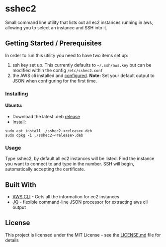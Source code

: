 # sshec2

Small command line utility that lists out all ec2 instances running in aws, allowing you to select an instance and SSH into it.

## Getting Started / Prerequisites

In order to run this utility you need to have two items set up:
1. ssh key set up. This currently defaults to ```~/.ssh/aws.key``` but can be modified within the config ```/etc/sshec2.conf```
2. the AWS cli installed and [configured](https://docs.aws.amazon.com/cli/latest/userguide/cli-chap-configure.html). 
**Note:** Set your default output to JSON when configuring for the first time.

### Installing  

#### Ubuntu:
- Download the latest .deb [release](https://github.com/jburnham96/sshec2/releases)
- Install:
``` 
sudo apt install ./sshec2-<release>.deb
sudo dpkg -i ./sshec2-<release>.deb
```

### Usage
Type sshec2, by default all ec2 instances will be listed. Find the instance you want to connect to and type in the number. SSH will begin, automatically accepting the certificate.

## Built With

* [AWS CLI](https://docs.aws.amazon.com/cli/) - Gets all the information for ec2 instances
* [JQ](https://stedolan.github.io/jq/) - flexible command-line JSON processor for extracting aws cli output

## License

This project is licensed under the MIT License - see the [LICENSE.md](LICENSE.md) file for details
